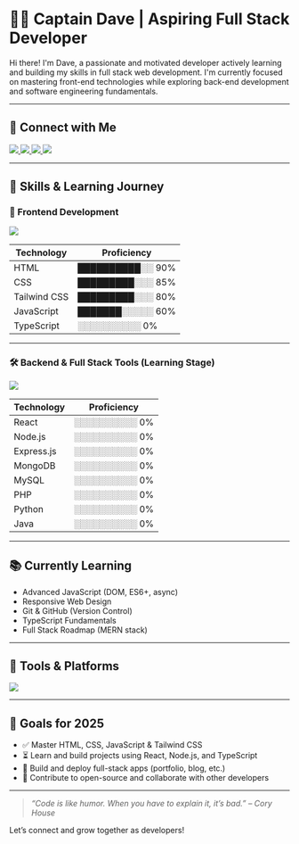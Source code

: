 # 👨‍💻 Captain Dave | Aspiring Full Stack Developer

Hi there! I'm Dave, a passionate and motivated developer actively learning and building my skills in full stack web development. I'm currently focused on mastering front-end technologies while exploring back-end development and software engineering fundamentals.

---

## 🤝 Connect with Me

<p align="left">
  <a href="https://www.linkedin.com/in/david-obonyano-bb3478256?utm_source=share&utm_campaign=share_via&utm_content=profile&utm_medium=ios_app" target="_blank">
    <img src="https://img.shields.io/badge/LinkedIn-blue?logo=linkedin&style=for-the-badge" />
  </a>
  <a href="https://x.com/davidalocaefe?s=21" target="_blank">
    <img src="https://img.shields.io/badge/Twitter-black?logo=twitter&style=for-the-badge" />
  </a>
  <a href="https://www.instagram.com/david_efe6?igsh=ZG90OXJ6eHJkNGF2&utm_source=qr" target="_blank">
    <img src="https://img.shields.io/badge/Instagram-purple?logo=instagram&style=for-the-badge" />
  </a>
  <a href="mailto:godsentryan@gmail.com">
    <img src="https://img.shields.io/badge/Email-red?logo=gmail&style=for-the-badge" />
  </a>
</p>

---

## 🧠 Skills & Learning Journey

### 🚀 Frontend Development

<p align="left">
  <img src="https://skillicons.dev/icons?i=html,css,js,ts,tailwind" />
</p>

| Technology      | Proficiency         |
|------------------|----------------------|
| HTML             | ██████████░░ 90%     |
| CSS              | █████████░░░ 85%     |
| Tailwind CSS     | █████████░░░ 80%     |
| JavaScript       | ███████░░░░░ 60%     |
| TypeScript       | ░░░░░░░░░░ 0%        |

---

### 🛠️ Backend & Full Stack Tools (Learning Stage)

<p align="left">
  <img src="https://skillicons.dev/icons?i=react,nodejs,express,mongodb,mysql,php,java,python" />
</p>

| Technology     | Proficiency       |
|----------------|--------------------|
| React          | ░░░░░░░░░░ 0%      |
| Node.js        | ░░░░░░░░░░ 0%      |
| Express.js     | ░░░░░░░░░░ 0%      |
| MongoDB        | ░░░░░░░░░░ 0%      |
| MySQL          | ░░░░░░░░░░ 0%      |
| PHP            | ░░░░░░░░░░ 0%      |
| Python         | ░░░░░░░░░░ 0%      |
| Java           | ░░░░░░░░░░ 0%      |

---

## 📚 Currently Learning

- Advanced JavaScript (DOM, ES6+, async)
- Responsive Web Design
- Git & GitHub (Version Control)
- TypeScript Fundamentals
- Full Stack Roadmap (MERN stack)

---

## 🔧 Tools & Platforms

<p align="left">
  <img src="https://skillicons.dev/icons?i=git,github,vscode,figma,linux" />
</p>

---

## 🌱 Goals for 2025

- ✅ Master HTML, CSS, JavaScript & Tailwind CSS
- ⏳ Learn and build projects using React, Node.js, and TypeScript
- 🚀 Build and deploy full-stack apps (portfolio, blog, etc.)
- 📢 Contribute to open-source and collaborate with other developers

---

> *“Code is like humor. When you have to explain it, it’s bad.” – Cory House*

Let’s connect and grow together as developers!
